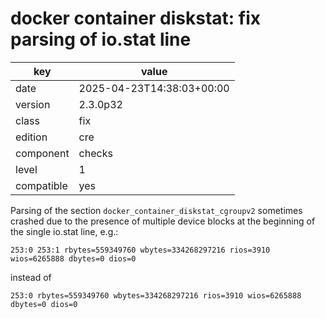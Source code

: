[//]: # (werk v2)
# docker container diskstat: fix parsing of io.stat line

key        | value
---------- | ---
date       | 2025-04-23T14:38:03+00:00
version    | 2.3.0p32
class      | fix
edition    | cre
component  | checks
level      | 1
compatible | yes

Parsing of the section `docker_container_diskstat_cgroupv2` sometimes crashed
due to the presence of multiple device blocks at the beginning of the single io.stat line,
e.g.:

    253:0 253:1 rbytes=559349760 wbytes=334268297216 rios=3910 wios=6265888 dbytes=0 dios=0

instead of

    253:0 rbytes=559349760 wbytes=334268297216 rios=3910 wios=6265888 dbytes=0 dios=0
